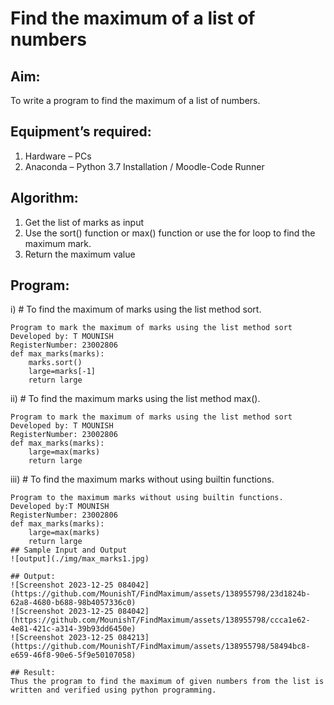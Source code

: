 # Find the maximum of a list of numbers
## Aim:
To write a program to find the maximum of a list of numbers.
## Equipment’s required:
1.	Hardware – PCs
2.	Anaconda – Python 3.7 Installation / Moodle-Code Runner
## Algorithm:
1.	Get the list of marks as input
2.	Use the sort() function or max() function or use the for loop to find the maximum mark.
3.	Return the maximum value
## Program:

i)	# To find the maximum of marks using the list method sort.
```
Program to mark the maximum of marks using the list method sort
Developed by: T MOUNISH
RegisterNumber: 23002806
def max_marks(marks):
    marks.sort()
    large=marks[-1]
    return large
```

ii)	# To find the maximum marks using the list method max().
```
Program to mark the maximum of marks using the list method sort
Developed by: T MOUNISH
RegisterNumber: 23002806
def max_marks(marks):
    large=max(marks)
    return large
```

iii) # To find the maximum marks without using builtin functions.
```
Program to the maximum marks without using builtin functions.
Developed by:T MOUNISH
RegisterNumber: 23002806
def max_marks(marks):
    large=max(marks)
    return large
## Sample Input and Output
![output](./img/max_marks1.jpg) 

## Output:
![Screenshot 2023-12-25 084042](https://github.com/MounishT/FindMaximum/assets/138955798/23d1824b-62a8-4680-b688-98b4057336c0)
![Screenshot 2023-12-25 084042](https://github.com/MounishT/FindMaximum/assets/138955798/ccca1e62-4e81-421c-a314-39b93dd6450e)
![Screenshot 2023-12-25 084213](https://github.com/MounishT/FindMaximum/assets/138955798/58494bc8-e659-46f8-90e6-5f9e50107058)

## Result:
Thus the program to find the maximum of given numbers from the list is written and verified using python programming.

